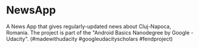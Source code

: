 # NewsApp
A News App that gives regularly-updated news about Cluj-Napoca, Romania. The project is part of the "Android Basics Nanodegree by Google - Udacity". (#madewithudacity #googleudacityscholars #fendproject)